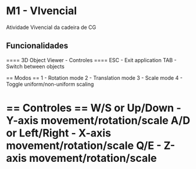 # M1 - VIvencial

Atividade Vivencial da cadeira de CG

## Funcionalidades

==== 3D Object Viewer - Controles ====
ESC - Exit application
TAB - Switch between objects

== Modos ==
1 - Rotation mode
2 - Translation mode
3 - Scale mode
4 - Toggle uniform/non-uniform scaling

== Controles ==
W/S or Up/Down - Y-axis movement/rotation/scale
A/D or Left/Right - X-axis movement/rotation/scale
Q/E - Z-axis movement/rotation/scale
===============================

